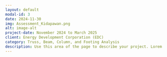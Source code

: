 ```yaml
---
layout: default
modal-id: 3
date: 2024-11-30
img: Assessment_Kidapawan.png
alt: image-alt
project-date: November 2024 to March 2025
client: Energy Development Corporation (EDC)
category: Truss, Beam, Column, and Footing Analysis
description: Use this area of the page to describe your project. Lorem ipsum dolor sit amet, consectetur adipisicing elit. Mollitia neque assumenda ipsam nihil, molestias magnam, recusandae quos quis inventore quisquam velit asperiores, vitae? Reprehenderit soluta, eos quod consequuntur itaque. Nam.
---
```

